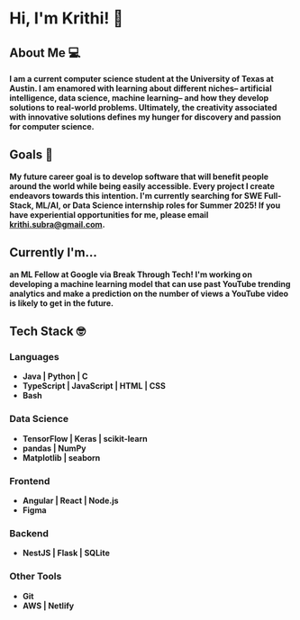 # Hi, I'm Krithi! 👋

## About Me 💻
**I am a current computer science student at the University of Texas at Austin. I am enamored with learning about different niches– artificial intelligence, data science, machine learning– and how they develop solutions to real-world problems. Ultimately, the creativity associated with innovative solutions defines my hunger for discovery and passion for computer science.**

## Goals 📌
**My future career goal is to develop software that will benefit people around the world while being easily accessible. Every project I create endeavors towards this intention. I'm currently searching for SWE Full-Stack, ML/AI, or Data Science internship roles for Summer 2025! If you have experiential opportunities for me, please email [krithi.subra@gmail.com](mailto:krithi.subra@gmail.com).**

## Currently I'm...
**an ML Fellow at Google via Break Through Tech! I'm working on developing a machine learning model that can use past YouTube trending analytics and make a prediction on the number of views a YouTube video is likely to get in the future.** 

## Tech Stack 🤓
### Languages
- **Java | Python | C**
- **TypeScript | JavaScript | HTML | CSS**
- **Bash**
### Data Science
- **TensorFlow | Keras | scikit-learn**
- **pandas | NumPy**
- **Matplotlib | seaborn**
### Frontend
- **Angular | React | Node.js**
- **Figma**
### Backend
- **NestJS | Flask | SQLite**
### Other Tools
- **Git**
- **AWS | Netlify**
<!--
**krisub/krisub** is a ✨ _special_ ✨ repository because its `README.md` (this file) appears on your GitHub profile.

Here are some ideas to get you started:

- 🔭 I’m currently working on ...
- 🌱 I’m currently learning ...
- 👯 I’m looking to collaborate on ...
- 🤔 I’m looking for help with ...
- 💬 Ask me about ...t
- 📫 How to reach me: ...
- 😄 Pronouns: ...
- ⚡ Fun fact: ...
-->

